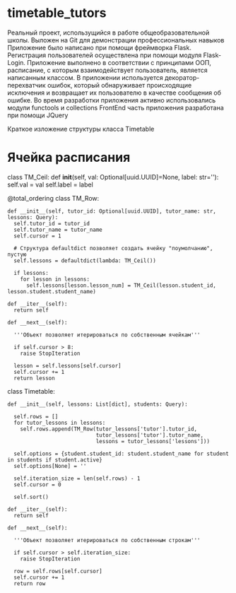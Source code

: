 # timetable_tutors
Реальный проект, использущийся в работе общеобразовательной школы. Выложен на Git для демонстрации профессиональных навыков
Приложение было написано при помощи фреймворка Flask. Регистрация пользователей осуществлена при помощи модуля Flask-Login. 
Приложение выполнено в соответствии с принципами ООП, расписание, с которым взаимодействует пользователь, является написанным классом. 
В приложении используется декоратор-перехватчик ошибок, который обнаруживает происходящие исключения и возвращает их пользователю в качестве сообщения об ошибке. 
Во время разработки приложения активно использовались модули functools и collections FrontEnd часть приложения разработана при помощи JQuery

Краткое изложение структуры класса Timetable

  # Ячейка расписания
  class TM_Ceil:
    def __init__(self, val: Optional[uuid.UUID]=None, label: str=''):
      self.val = val
      self.label = label
  
  @total_ordering
  class TM_Row:
  
    def __init__(self, tutor_id: Optional[uuid.UUID], tutor_name: str, lessons: Query):
      self.tutor_id = tutor_id
      self.tutor_name = tutor_name
      self.cursor = 1
  
      # Структура defaultdict позволяет создать ячейку "поумолчанию", пустую
      self.lessons = defaultdict(lambda: TM_Ceil())
  
      if lessons:
        for lesson in lessons:
          self.lessons[lesson.lesson_num] = TM_Ceil(lesson.student_id, lesson.student.student_name)
  
    def __iter__(self):
      return self
  
    def __next__(self):
  
      '''Объект позволяет итерироваться по собственным ячейкам'''
  
      if self.cursor > 8:
        raise StopIteration
  
      lesson = self.lessons[self.cursor]
      self.cursor += 1
      return lesson
  
  class Timetable:
  
    def __init__(self, lessons: List[dict], students: Query):
  
      self.rows = []
      for tutor_lessons in lessons:
        self.rows.append(TM_Row(tutor_lessons['tutor'].tutor_id,
                                tutor_lessons['tutor'].tutor_name,
                                lessons = tutor_lessons['lessons']))
  
      self.options = {student.student_id: student.student_name for student in students if student.active}
      self.options[None] = ''
  
      self.iteration_size = len(self.rows) - 1
      self.cursor = 0
  
      self.sort()
  
    def __iter__(self):
      return self
  
    def __next__(self):
  
      '''Объект позволяет итерироваться по собственным строкам'''
  
      if self.cursor > self.iteration_size:
        raise StopIteration
  
      row = self.rows[self.cursor]
      self.cursor += 1
      return row
